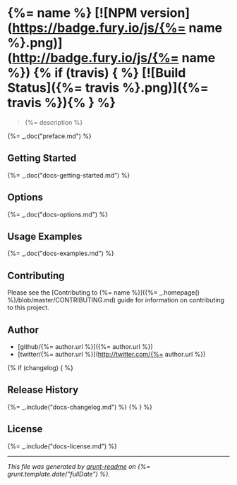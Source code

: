 # {%= name %} [![NPM version](https://badge.fury.io/js/{%= name %}.png)](http://badge.fury.io/js/{%= name %}) {% if (travis) { %} [![Build Status]({%= travis %}.png)]({%= travis %}){% } %}

> {%= description %}

{%= _.doc("preface.md") %}

## Getting Started
{%= _.doc("docs-getting-started.md") %}

## Options
{%= _.doc("docs-options.md") %}

## Usage Examples
{%= _.doc("docs-examples.md") %}

## Contributing
Please see the [Contributing to {%= name %}]({%= _.homepage() %}/blob/master/CONTRIBUTING.md) guide for information on contributing to this project.

## Author

+ [github/{%= author.url %}]({%= author.url %})
+ [twitter/{%= author.url %}](http://twitter.com/{%= author.url %})

{% if (changelog) { %}
## Release History
{%= _.include("docs-changelog.md") %} {% } %}

## License
{%= _.include("docs-license.md") %}

***

_This file was generated by [grunt-readme](https://github.com/assemble/grunt-readme) on {%= grunt.template.date("fullDate") %}._
